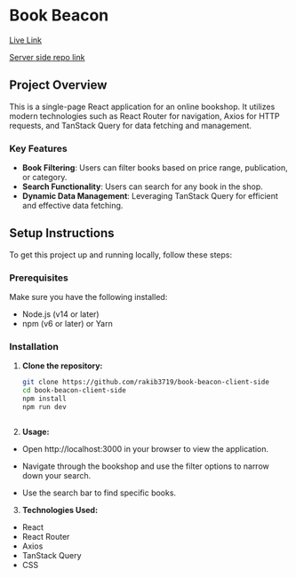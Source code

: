 # Book Beacon

[Live Link](https://book-beacon-188a6.web.app/)

[Server side repo link](https://github.com/rakib3719/book-beacon-server-side)



## Project Overview

This is a single-page React application for an online bookshop. It utilizes modern technologies such as React Router for navigation, Axios for HTTP requests, and TanStack Query for data fetching and management.

### Key Features

- **Book Filtering**: Users can filter books based on price range, publication, or category.
- **Search Functionality**: Users can search for any book in the shop.
- **Dynamic Data Management**: Leveraging TanStack Query for efficient and effective data fetching.

## Setup Instructions

To get this project up and running locally, follow these steps:

### Prerequisites

Make sure you have the following installed:
- Node.js (v14 or later)
- npm (v6 or later) or Yarn

### Installation

1. **Clone the repository:**

   ```bash
   git clone https://github.com/rakib3719/book-beacon-client-side
   cd book-beacon-client-side
   npm install
   npm run dev


   
2. **Usage:**

- Open http://localhost:3000 in your browser to view the application.

- Navigate through the bookshop and use the filter options to narrow down your search.

- Use the search bar to find specific books.

3. **Technologies Used:**

- React
- React Router
- Axios
- TanStack Query
- CSS


